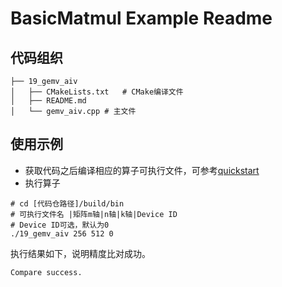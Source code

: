 # BasicMatmul Example Readme
## 代码组织
```
├── 19_gemv_aiv
│   ├── CMakeLists.txt   # CMake编译文件
│   ├── README.md
│   └── gemv_aiv.cpp # 主文件
```
## 使用示例
- 获取代码之后编译相应的算子可执行文件，可参考[quickstart](../../docs/quickstart.md#算子编译)
- 执行算子
```
# cd [代码仓路径]/build/bin
# 可执行文件名 |矩阵m轴|n轴|k轴|Device ID
# Device ID可选，默认为0
./19_gemv_aiv 256 512 0
```
执行结果如下，说明精度比对成功。
```
Compare success.
```